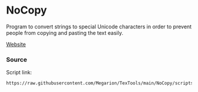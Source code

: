 # NoCopy
Program to convert strings to special Unicode characters in order to prevent people from copying and pasting the text easily.

[Website](https://megarion.github.io/NoCopy/)

### Source
Script link:
```
https://raw.githubusercontent.com/Megarion/TexTools/main/NoCopy/scripts/convert.js
```